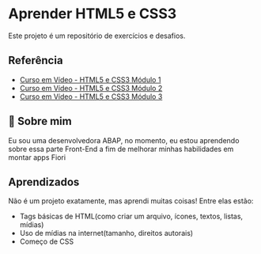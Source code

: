 
# Aprender HTML5 e CSS3

Este projeto é um repositório de exercícios e desafios. 


## Referência

 - [Curso em Vídeo - HTML5 e CSS3 Módulo 1](https://www.cursoemvideo.com/curso/html5-css3-modulo1/)
 - [Curso em Vídeo - HTML5 e CSS3 Módulo 2](https://www.cursoemvideo.com/curso/curso-html5-e-css3-modulo-2-de-5-40-horas/)
 - [Curso em Vídeo - HTML5 e CSS3 Módulo 3](https://www.cursoemvideo.com/curso/curso-html5-e-css3-modulo-3-de-5-40-horas/)


## 🚀 Sobre mim
Eu sou uma desenvolvedora ABAP, no momento, eu estou aprendendo sobre essa parte Front-End a fim de melhorar minhas habilidades em montar apps Fiori


## Aprendizados

Não é um projeto exatamente, mas aprendi muitas coisas! Entre elas estão:
* Tags básicas de HTML(como criar um arquivo, ícones, textos, listas, mídias)
* Uso de mídias na internet(tamanho, direitos autorais)
* Começo de CSS
